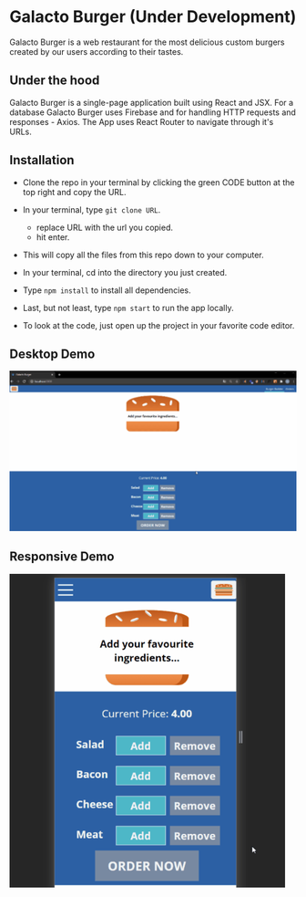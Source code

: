 # Galacto Burger (Under Development)

Galacto Burger is a web restaurant for the most delicious custom burgers created by our users according to their tastes.

## Under the hood

Galacto Burger is a single-page application built using React and JSX. For a database Galacto Burger uses Firebase and for handling HTTP requests and responses - Axios. The App uses React Router to navigate through it's URLs.

## Installation

- Clone the repo in your terminal by clicking the green CODE button at the top right and copy the URL.
- In your terminal, type `git clone URL`.
  - replace URL with the url you copied.
  - hit enter.
- This will copy all the files from this repo down to your computer.
- In your terminal, cd into the directory you just created.
- Type `npm install` to install all dependencies.
- Last, but not least, type `npm start` to run the app locally.

- To look at the code, just open up the project in your favorite code editor.

## Desktop Demo

![Galacto Burger Desktop Demo](/src/assets/project-demos/project-demo-desktop.gif)

## Responsive Demo

![Galacto Burger Responsive Demo](/src/assets/project-demos/project-demo-responsive.gif)
